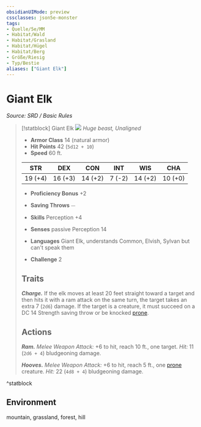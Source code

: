 ```yaml
---
obsidianUIMode: preview
cssclasses: json5e-monster
tags:
- Quelle/5e/MM
- Habitat/Wald
- Habitat/Grasland
- Habitat/Hügel
- Habitat/Berg
- Größe/Riesig
- Typ/Bestie
aliases: ["Giant Elk"]
---
```

# Giant Elk
*Source: SRD / Basic Rules*  

> [!statblock] Giant Elk
> ![](compendium/bestiary/beast/token/giant-elk.png#token)
> *Huge beast, Unaligned*
> 
> - **Armor Class** 14  (natural armor)
> - **Hit Points** 42 (`5d12 + 10`)
> - **Speed** 60 ft.
> 
> |STR|DEX|CON|INT|WIS|CHA|
> |:---:|:---:|:---:|:---:|:---:|:---:|
> |19 (+4)|16 (+3)|14 (+2)| 7 (-2)|14 (+2)|10 (+0)|
> 
> - **Proficiency Bonus** +2
> - **Saving Throws** ⏤
> - **Skills** Perception +4
> - **Senses** passive Perception 14
> 
> - **Languages** Giant Elk, understands Common, Elvish, Sylvan but can't speak them
> - **Challenge** 2
> 
> ## Traits
> 
> ***Charge.*** If the elk moves at least 20 feet straight toward a target and then hits it with a ram attack on the same turn, the target takes an extra 7 (`2d6`) damage. If the target is a creature, it must succeed on a DC 14 Strength saving throw or be knocked [prone](rules/conditions.md#prone).
> 
> ## Actions
> 
> ***Ram.*** *Melee Weapon Attack:* +6 to hit, reach 10 ft., one target. *Hit:* 11 (`2d6 + 4`) bludgeoning damage.
> 
> ***Hooves.*** *Melee Weapon Attack:* +6 to hit, reach 5 ft., one [prone](rules/conditions.md#prone) creature. *Hit:* 22 (`4d8 + 4`) bludgeoning damage.
^statblock

## Environment

mountain, grassland, forest, hill